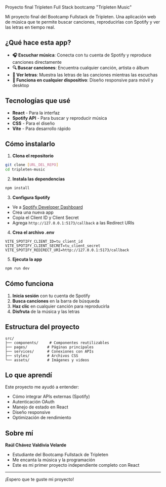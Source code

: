 Proyecto final Tripleten Full Stack bootcamp
"Tripleten Music"

Mi proyecto final del Bootcamp Fullstack de Tripleten. Una aplicación web de música que te permite buscar canciones, reproducirlas con Spotify y ver las letras en tiempo real.

## ¿Qué hace esta app?

- **🎧 Escuchar música**: Conecta con tu cuenta de Spotify y reproduce canciones directamente
- **🔍 Buscar canciones**: Encuentra cualquier canción, artista o álbum
- **📝 Ver letras**: Muestra las letras de las canciones mientras las escuchas
- **📱 Funciona en cualquier dispositivo**: Diseño responsive para móvil y desktop

## Tecnologías que usé

- **React** - Para la interfaz
- **Spotify API** - Para buscar y reproducir música
- **CSS** - Para el diseño
- **Vite** - Para desarrollo rápido

## Cómo instalarlo

1. **Clona el repositorio**

```bash
git clone [URL_DEL_REPO]
cd tripleten-music
```

2. **Instala las dependencias**

```bash
npm install
```

3. **Configura Spotify**

- Ve a [Spotify Developer Dashboard](https://developer.spotify.com/dashboard)
- Crea una nueva app
- Copia el Client ID y Client Secret
- Agrega `http://127.0.0.1:5173/callback` a las Redirect URIs

4. **Crea el archivo .env**

```env
VITE_SPOTIFY_CLIENT_ID=tu_client_id
VITE_SPOTIFY_CLIENT_SECRET=tu_client_secret
VITE_SPOTIFY_REDIRECT_URI=http://127.0.0.1:5173/callback
```

5. **Ejecuta la app**

```bash
npm run dev
```

## Cómo funciona

1. **Inicia sesión** con tu cuenta de Spotify
2. **Busca canciones** en la barra de búsqueda
3. **Haz clic** en cualquier canción para reproducirla
4. **Disfruta** de la música y las letras

## Estructura del proyecto

```
src/
├── components/     # Componentes reutilizables
├── pages/         # Páginas principales
├── services/      # Conexiones con APIs
├── styles/        # Archivos CSS
└── assets/        # Imágenes y videos
```

## Lo que aprendí

Este proyecto me ayudó a entender:

- Cómo integrar APIs externas (Spotify)
- Autenticación OAuth
- Manejo de estado en React
- Diseño responsive
- Optimización de rendimiento

## Sobre mí

**Raúl Chávez Valdivia Velarde**

- Estudiante del Bootcamp Fullstack de Tripleten
- Me encanta la música y la programación
- Este es mi primer proyecto independiente completo con React

---

¡Espero que te guste mi proyecto!
